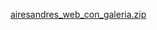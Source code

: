 
[airesandres_web_con_galeria.zip](https://github.com/user-attachments/files/19714937/airesandres_web_con_galeria.zip)
